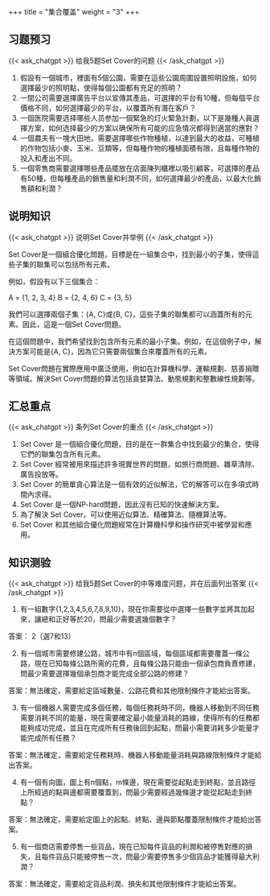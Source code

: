 +++
title = "集合覆盖"
weight = "3"
+++
## 习题预习
{{< ask_chatgpt >}}
给我5题Set Cover的问题
{{< /ask_chatgpt >}}



1. 假設有一個城市，裡面有5個公園，需要在這些公園周圍設置照明設施，如何選擇最少的照明點，使得每個公園都有充足的照明？
2. 一間公司需要選擇廣告平台以宣傳其產品，可選擇的平台有10種，但每個平台價格不同，如何選擇最少的平台，以覆蓋所有潛在客戶？
3. 一個医院需要选择哪些人员参加一個緊急的灯火緊急計劃，以下是幾種人員選擇方案，如何选择最少的方案以确保所有可能的应急情况都得到適當的應對？
4. 一個農夫有一塊大田地，需要選擇哪些作物種植，以達到最大的收益，可種植的作物包括小麥、玉米、豆類等，但每種作物的種植面積有限，且每種作物的投入和產出不同。
5. 一個零售商需要選擇哪些產品擺放在店面陳列櫃裡以吸引顧客，可選擇的產品有50種，但每種產品的銷售量和利潤不同，如何選擇最少的產品，以最大化銷售額和利潤？   

## 说明知识
{{< ask_chatgpt >}}
说明Set Cover并举例
{{< /ask_chatgpt >}}



Set Cover是一個組合優化問題，目標是在一組集合中，找到最小的子集，使得這些子集的聯集可以包括所有元素。

例如，假設有以下三個集合：

A = {1, 2, 3, 4}
B = {2, 4, 6}
C = {3, 5}

我們可以選擇兩個子集：{A, C}或{B, C}，這些子集的聯集都可以涵蓋所有的元素。因此，這是一個Set Cover問題。

在這個問題中，我們希望找到包含所有元素的最小子集。例如，在這個例子中，解決方案可能是{A, C}，因為它只需要兩個集合來覆蓋所有的元素。

Set Cover問題在實際應用中廣泛使用，例如在計算機科學、運輸規劃、慈善捐贈等領域。解決Set Cover問題的算法包括貪婪算法、動態規劃和整數線性規劃等。   

## 汇总重点
{{< ask_chatgpt >}}
条列Set Cover的重点
{{< /ask_chatgpt >}}



1. Set Cover 是一個組合優化問題，目的是在一群集合中找到最少的集合，使得它們的聯集包含所有元素。
2. Set Cover 經常被用來描述許多現實世界的問題，如旅行商問題、雜草清除、廣告投放等。
3. Set Cover 的簡單貪心算法是一個有效的近似解法，它的解答可以在多項式時間內求得。
4. Set Cover 是一個NP-hard問題，因此沒有已知的快速解決方案。
5. 為了解決 Set Cover，可以使用近似算法、精確算法、隨機算法等。
6. Set Cover 和其他組合優化問題經常在計算機科學和操作研究中被學習和應用。   

## 知识测验
{{< ask_chatgpt >}}
给我5题Set Cover的中等难度问题，并在后面列出答案
{{< /ask_chatgpt >}}



1. 有一組數字{1,2,3,4,5,6,7,8,9,10}，現在你需要從中選擇一些數字並將其加起來，讓總和正好等於20，問最少需要選幾個數字？

答案： 2（選7和13）

2. 有一個城市需要修建公路，城市中有n個區域，每個區域都需要覆蓋一條公路，現在已知每條公路所需的花費，且每條公路只能由一個承包商負責修建，問最少需要選擇幾個承包商才能完成全部公路的修建？

答案：無法確定，需要給定區域數量、公路花費和其他限制條件才能給出答案。

3. 有一個機器人需要完成多個任務，每個任務耗時不同，機器人移動到不同任務需要消耗不同的能量，現在需要確定最小能量消耗的路線，使得所有的任務都能夠成功完成，並且在完成所有任務後回到起點，問最小需要消耗多少能量才能完成所有任務？

答案：無法確定，需要給定任務耗時、機器人移動能量消耗與路線限制條件才能給出答案。

4. 有一個有向圖，圖上有n個點，m條邊，現在需要從起點走到終點，並且路徑上所經過的點與邊都需要覆蓋到，問最少需要經過幾條邊才能從起點走到終點？

答案：無法確定，需要給定圖上的起點、終點、邊與節點覆蓋限制條件才能給出答案。

5. 有一個商店需要停售一些貨品，現在已知每件貨品的利潤和被停售對應的損失，且每件貨品只能被停售一次，問最少需要停售多少個貨品才能獲得最大利潤？

答案：無法確定，需要給定貨品利潤、損失和其他限制條件才能給出答案。   

